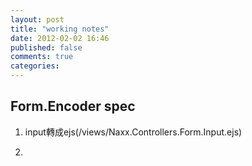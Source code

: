 ```yaml
---
layout: post
title: "working notes"
date: 2012-02-02 16:46
published: false
comments: true
categories: 
---
```


## Form.Encoder spec ##
1. input轉成ejs(/views/Naxx.Controllers.Form.Input.ejs)

2. 


